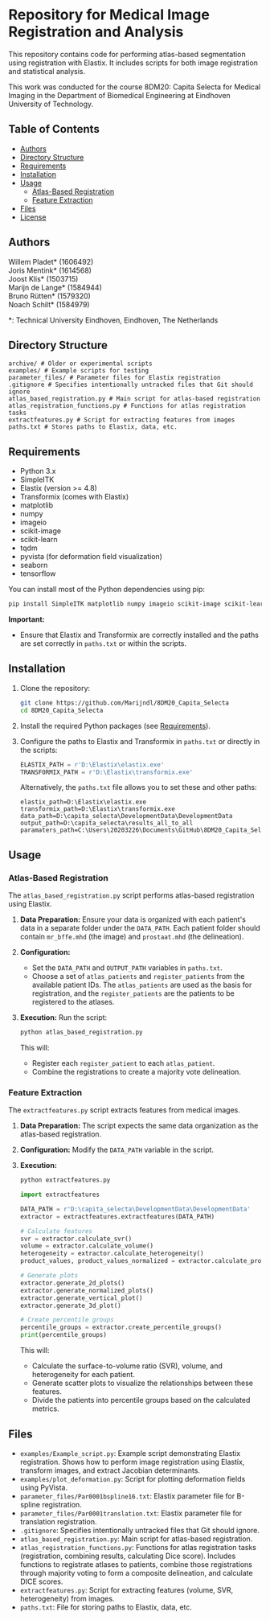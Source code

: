 # Repository for Medical Image Registration and Analysis
This repository contains code for performing atlas-based segmentation using registration with Elastix. It includes scripts for both image registration and statistical analysis.

This work was conducted for the course 8DM20: Capita Selecta for Medical Imaging in the Department of Biomedical Engineering at Eindhoven University of Technology.

## Table of Contents
- [Authors](#authors)
- [Directory Structure](#directory-structure)
- [Requirements](#requirements)
- [Installation](#installation)
- [Usage](#usage)
  - [Atlas-Based Registration](#atlas-based-registration)
  - [Feature Extraction](#feature-extraction)
- [Files](#files)
- [License](#license)

## Authors

Willem Pladet* (1606492)\
Joris Mentink* (1614568)\
Joost Klis* (1503715)\
Marijn de Lange* (1584944)\
Bruno Rütten* (1579320)\
Noach Schilt* (1584979)

*: Technical University Eindhoven, Eindhoven, The Netherlands

## Directory Structure

```
archive/ # Older or experimental scripts
examples/ # Example scripts for testing
parameter_files/ # Parameter files for Elastix registration
.gitignore # Specifies intentionally untracked files that Git should ignore
atlas_based_registration.py # Main script for atlas-based registration
atlas_registration_functions.py # Functions for atlas registration tasks
extractfeatures.py # Script for extracting features from images
paths.txt # Stores paths to Elastix, data, etc.
```

## Requirements

-   Python 3.x
-   SimpleITK
-   Elastix (version >= 4.8)
-   Transformix (comes with Elastix)
-   matplotlib
-   numpy
-   imageio
-   scikit-image
-   scikit-learn
-   tqdm
-   pyvista (for deformation field visualization)
-   seaborn
-   tensorflow

You can install most of the Python dependencies using pip:

```bash
pip install SimpleITK matplotlib numpy imageio scikit-image scikit-learn tqdm pyvista seaborn tensorflow
```

**Important:**

-   Ensure that Elastix and Transformix are correctly installed and the paths are set correctly in `paths.txt` or within the scripts.

## Installation

1.  Clone the repository:

    ```bash
    git clone https://github.com/Marijndl/8DM20_Capita_Selecta
    cd 8DM20_Capita_Selecta
    ```

2.  Install the required Python packages (see [Requirements](#requirements)).

3.  Configure the paths to Elastix and Transformix in `paths.txt` or directly in the scripts:

    ```python
    ELASTIX_PATH = r'D:\Elastix\elastix.exe'
    TRANSFORMIX_PATH = r'D:\Elastix\transformix.exe'
    ```

    Alternatively, the `paths.txt` file allows you to set these and other paths:

    ```
    elastix_path=D:\Elastix\elastix.exe
    transformix_path=D:\Elastix\transformix.exe
    data_path=D:\capita_selecta\DevelopmentData\DevelopmentData
    output_path=D:\capita_selecta\results_all_to_all
    paramaters_path=C:\Users\20203226\Documents\GitHub\8DM20_Capita_Selecta\parameter_files
    ```

## Usage

### Atlas-Based Registration

The `atlas_based_registration.py` script performs atlas-based registration using Elastix.

1.  **Data Preparation:** Ensure your data is organized with each patient's data in a separate folder under the `DATA_PATH`.  Each patient folder should contain `mr_bffe.mhd` (the image) and `prostaat.mhd` (the delineation).

2.  **Configuration:**
    *   Set the `DATA_PATH` and `OUTPUT_PATH` variables in `paths.txt`.
    *   Choose a set of `atlas_patients` and `register_patients` from the available patient IDs.  The `atlas_patients` are used as the basis for registration, and the `register_patients` are the patients to be registered to the atlases.

3.  **Execution:** Run the script:

    ```bash
    python atlas_based_registration.py
    ```

    This will:

    *   Register each `register_patient` to each `atlas_patient`.
    *   Combine the registrations to create a majority vote delineation.

### Feature Extraction

The `extractfeatures.py` script extracts features from medical images.

1.  **Data Preparation:** The script expects the same data organization as the atlas-based registration.

2.  **Configuration:** Modify the `DATA_PATH` variable in the script.

3.  **Execution:**

    ```bash
    python extractfeatures.py
    ```

    ```python
    import extractfeatures

    DATA_PATH = r'D:\capita_selecta\DevelopmentData\DevelopmentData'
    extractor = extractfeatures.extractfeatures(DATA_PATH)

    # Calculate features
    svr = extractor.calculate_svr()
    volume = extractor.calculate_volume()
    heterogeneity = extractor.calculate_heterogeneity()
    product_values, product_values_normalized = extractor.calculate_product_values()

    # Generate plots
    extractor.generate_2d_plots()
    extractor.generate_normalized_plots()
    extractor.generate_vertical_plot()
    extractor.generate_3d_plot()

    # Create percentile groups
    percentile_groups = extractor.create_percentile_groups()
    print(percentile_groups)
    ```

    This will:

    *   Calculate the surface-to-volume ratio (SVR), volume, and heterogeneity for each patient.
    *   Generate scatter plots to visualize the relationships between these features.
    *   Divide the patients into percentile groups based on the calculated metrics.

## Files

-   `examples/Example_script.py`: Example script demonstrating Elastix registration.  Shows how to perform image registration using Elastix, transform images, and extract Jacobian determinants.
-   `examples/plot_deformation.py`: Script for plotting deformation fields using PyVista.
-   `parameter_files/Par0001bspline16.txt`: Elastix parameter file for B-spline registration.
-   `parameter_files/Par0001translation.txt`: Elastix parameter file for translation registration.
-   `.gitignore`: Specifies intentionally untracked files that Git should ignore.
-   `atlas_based_registration.py`: Main script for atlas-based registration.
-   `atlas_registration_functions.py`: Functions for atlas registration tasks (registration, combining results, calculating Dice score).  Includes functions to registrate atlases to patients, combine those registrations through majority voting to form a composite delineation, and calculate DICE scores.
-   `extractfeatures.py`: Script for extracting features (volume, SVR, heterogeneity) from images.
-   `paths.txt`: File for storing paths to Elastix, data, etc.
